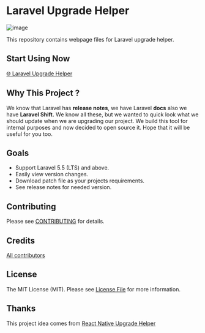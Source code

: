 # Laravel Upgrade Helper

![image](https://user-images.githubusercontent.com/3058102/190493912-95aa862f-0428-4431-8143-cc80f593dace.png)

This repository contains webpage files for Laravel upgrade helper.

## Start Using Now

[:globe_with_meridians: Laravel Upgrade Helper](https://laravel-upgrade-helper.github.io/)

## Why This Project ?

We know that Laravel has **release notes**, we have Laravel **docs** also we have **Laravel Shift.** We know all these, but we wanted to quick look what we should update when we are upgrading our project. We build this tool for internal purposes and now decided to open source it. Hope that it will be useful for you too.

## Goals

* Support Laravel 5.5 (LTS) and above.
* Easily view version changes.
* Download patch file as your projects requirements.
* See release notes for needed version.

## Contributing

Please see [CONTRIBUTING](CONTRIBUTING.md) for details.

## Credits

[All contributors](https://github.com/laravel-upgrade-helper/laravel-upgrade-helper.github.io/graphs/contributors)

## License

The MIT License (MIT). Please see [License File](LICENSE) for more information.

## Thanks

This project idea comes from [React Native Upgrade Helper](https://github.com/react-native-community/upgrade-helper)
